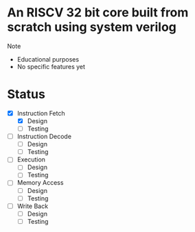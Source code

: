 # An RISCV 32 bit core built from scratch using system verilog

>[!Note]
> - Educational purposes
> - No specific features yet

# Status
- [x] Instruction Fetch
	- [x] Design
	- [ ] Testing
- [ ] Instruction Decode
	- [ ] Design
	- [ ] Testing
- [ ] Execution
	- [ ] Design
	- [ ] Testing
- [ ] Memory Access
	- [ ] Design
	- [ ] Testing
- [ ] Write Back
	- [ ] Design
	- [ ] Testing
